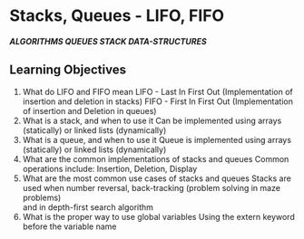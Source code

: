 # Stacks, Queues - LIFO, FIFO
##### ALGORITHMS QUEUES STACK DATA-STRUCTURES <br>
## Learning Objectives <br>
1. What do LIFO and FIFO mean
LIFO - Last In First Out (Implementation of insertion and deletion in stacks)
FIFO - First In First Out (Implementation of insertion and Deletion in queues)
2. What is a stack, and when to use it
Can be implemented using arrays (statically) or linked lists (dynamically)
3. What is a queue, and when to use it
Queue is implemented using arrays (statically) or linked lists (dynamically)
4. What are the common implementations of stacks and queues
Common operations include: Insertion, Deletion, Display
5. What are the most common use cases of stacks and queues
Stacks are used when number reversal, back-tracking (problem solving in maze problems) <br>
and in depth-first search algorithm
6. What is the proper way to use global variables
Using the extern keyword before the variable name

